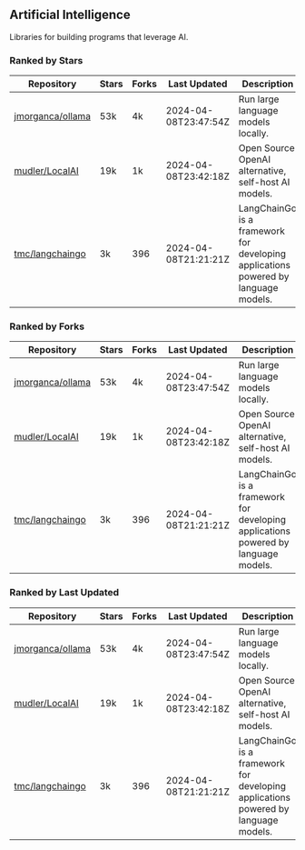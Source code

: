 ## Artificial Intelligence

Libraries for building programs that leverage AI.

### Ranked by Stars

| Repository | Stars | Forks | Last Updated | Description | 
|------------|-------|-------|--------------|-------------|
| [jmorganca/ollama](https://github.com/jmorganca/ollama) | 53k | 4k | 2024-04-08T23:47:54Z |  Run large language models locally. |
| [mudler/LocalAI](https://github.com/mudler/LocalAI) | 19k | 1k | 2024-04-08T23:42:18Z |  Open Source OpenAI alternative, self-host AI models. |
| [tmc/langchaingo](https://github.com/tmc/langchaingo) | 3k | 396 | 2024-04-08T21:21:21Z |  LangChainGo is a framework for developing applications powered by language models. |

### Ranked by Forks

| Repository | Stars | Forks | Last Updated | Description | 
|------------|-------|-------|--------------|-------------|
| [jmorganca/ollama](https://github.com/jmorganca/ollama) | 53k | 4k | 2024-04-08T23:47:54Z |  Run large language models locally. |
| [mudler/LocalAI](https://github.com/mudler/LocalAI) | 19k | 1k | 2024-04-08T23:42:18Z |  Open Source OpenAI alternative, self-host AI models. |
| [tmc/langchaingo](https://github.com/tmc/langchaingo) | 3k | 396 | 2024-04-08T21:21:21Z |  LangChainGo is a framework for developing applications powered by language models. |

### Ranked by Last Updated

| Repository | Stars | Forks | Last Updated | Description | 
|------------|-------|-------|--------------|-------------|
| [jmorganca/ollama](https://github.com/jmorganca/ollama) | 53k | 4k | 2024-04-08T23:47:54Z |  Run large language models locally. |
| [mudler/LocalAI](https://github.com/mudler/LocalAI) | 19k | 1k | 2024-04-08T23:42:18Z |  Open Source OpenAI alternative, self-host AI models. |
| [tmc/langchaingo](https://github.com/tmc/langchaingo) | 3k | 396 | 2024-04-08T21:21:21Z |  LangChainGo is a framework for developing applications powered by language models. |

